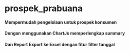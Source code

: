 # prospek_prabuana
#### Mempermudah pengelolaan untuk prospek konsumen
#### Dengan menggunakan ChartJs memperlengkap summary
#### Dan Report Export ke Excel dengan fitur filter tanggal
